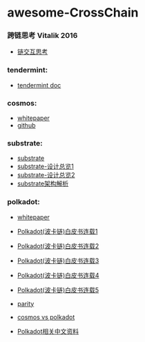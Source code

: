 # awesome-CrossChain


### 跨链思考 Vitalik 2016

* [链交互思考](https://static1.squarespace.com/static/55f73743e4b051cfcc0b02cf/t/5886800ecd0f68de303349b1/1485209617040/Chain+Interoperability.pdf)


### tendermint:

* [tendermint doc](https://tendermint.com/docs/)

### cosmos:

* [whitepaper](https://cosmos.network/resources/whitepaper)
* [github](https://github.com/cosmos/cosmos)

### substrate:

- [substrate](https://github.com/paritytech/substrate)
- [substrate-设计总览1](https://zhuanlan.zhihu.com/p/56383616)
- [substrate-设计总览2](https://zhuanlan.zhihu.com/p/56414647)
- [substrate架构解析](http://www.sher.vip/article/19)

### polkadot:

* [whitepaper](https://github.com/w3f/polkadot-white-paper/blob/master/PolkaDotPaper.pdf)

* [Polkadot(波卡链)白皮书连载1](https://mp.weixin.qq.com/s?__biz=MzI3NjczNjQ0Nw==&mid=100000003&idx=1&sn=c16a200315d8c16965bfd1f1e86b5370&chksm=6b71b1d35c0638c573a81a5ca94e333b28487370203550a9f788cd42483083a1981fcb7559de&scene=18&xtrack=1&key=0061820b7e211c2732678c40d1c86b539575b11d2bb44a0d19514c9d7a8687e42ea5a8f379e7b55abce16768d9c0075789429aaacd61877e2008d69b29275e8646a53525f381d74d00688af5d0d632bc&ascene=1&uin=MTY5NDE2MzYyMw%3D%3D&devicetype=Windows+10&version=62060728&lang=zh_CN&pass_ticket=ydLXwQiaLTMQh9%2B2Ljng8ighrI5x0Qimxyec5w%2F%2FgQpxMzujAtpKdcfUmbmsXLBO)

* [Polkadot(波卡链)白皮书连载2](https://mp.weixin.qq.com/s?__biz=MzI3NjczNjQ0Nw==&mid=100000017&idx=1&sn=81aa1026bbe16c2652332efafa9054d9&chksm=6b71b1c15c0638d737d2c2b2a277d4a39af28f3b56a24ead8c61057f62a3f926dd29a275cd25&scene=18&xtrack=1&key=a7fd1c1be166274a2038601dd5ea5b73bd2e012efb211ef1a2ac7475b83c6fde0c602790cddc8b2cb2c368f96c81400c67bfe53437a7868cf6eb0fb09cc633afe9c183e49f3add6df13cc149bc2f977c&ascene=1&uin=MTY5NDE2MzYyMw%3D%3D&devicetype=Windows+10&version=62060728&lang=zh_CN&pass_ticket=ydLXwQiaLTMQh9%2B2Ljng8ighrI5x0Qimxyec5w%2F%2FgQpxMzujAtpKdcfUmbmsXLBO)

* [Polkadot(波卡链)白皮书连载3](https://mp.weixin.qq.com/s?__biz=MzI3NjczNjQ0Nw==&mid=100000031&idx=1&sn=de79f16fe3c8e19083b4a19970b74723&chksm=6b71b1cf5c0638d9dfbe401a1e40f18c5aab21c7eacd0544c24ecbc266163a173997a8489178&scene=18&xtrack=1&key=c5e5c4a5258e5056ab527b1f00149d18df1ca8c6d93656eff77987fbbe3d05ffb55d93ce5ee639313216709b1decdaeaacc4312fd049f43340fb14668a09f3f29442921ef993408449f19e91dfdd35a2&ascene=1&uin=MTY5NDE2MzYyMw%3D%3D&devicetype=Windows+10&version=62060728&lang=zh_CN&pass_ticket=ydLXwQiaLTMQh9%2B2Ljng8ighrI5x0Qimxyec5w%2F%2FgQpxMzujAtpKdcfUmbmsXLBO)

* [Polkadot(波卡链)白皮书连载4](https://mp.weixin.qq.com/s?__biz=MzI3NjczNjQ0Nw==&mid=100000035&idx=1&sn=a6413e5d53961ba7ab282cf61207d32f&chksm=6b71b1f35c0638e54afb1a4bb06898dd21e5295e6f284f95f041b0e3c3acc64744dd7991ef6f&scene=18&xtrack=1&key=fe809b1b551c522921010a82f0004d42efe97597a3d3af8d9be73bc4b7c1939d331c9684d4548baca2cd4d92e6f50417e2f73d94ad20edf2699030290f2e1488b8dce289d5d983dd606c2d269d1455b0&ascene=1&uin=MTY5NDE2MzYyMw%3D%3D&devicetype=Windows+10&version=62060728&lang=zh_CN&pass_ticket=ydLXwQiaLTMQh9%2B2Ljng8ighrI5x0Qimxyec5w%2F%2FgQpxMzujAtpKdcfUmbmsXLBO)

* [Polkadot(波卡链)白皮书连载5](https://mp.weixin.qq.com/s?__biz=MzI3NjczNjQ0Nw==&mid=100000037&idx=1&sn=2174443f7e0302062fe8a2c8f3ff0e33&chksm=6b71b1f55c0638e37f0f868cf9183129b9361c70c7024ad36294a49500e3a3245536b2beb024&scene=18&xtrack=1&key=0061820b7e211c2795f1ebb4129fe7f2a31e64a8bf91c97f662272c04755226b4b7d010acae4a9ba7f4aa8674ae0f6d0fcd265575ea20e23d7651605c64ba02a0c0e6e536a5d1880247dec24daaed7b8&ascene=1&uin=MTY5NDE2MzYyMw%3D%3D&devicetype=Windows+10&version=62060728&lang=zh_CN&pass_ticket=ydLXwQiaLTMQh9%2B2Ljng8ighrI5x0Qimxyec5w%2F%2FgQpxMzujAtpKdcfUmbmsXLBO)

* [parity](https://www.parity.io/)

* [cosmos vs polkadot](https://medium.com/@davekaj/blockchain-interoperability-cosmos-vs-polkadot-48097d54d2e2)

* [Polkadot相关中文资料](http://wiki.polkadot.network/en/latest/other_languages/chinese/)

  


